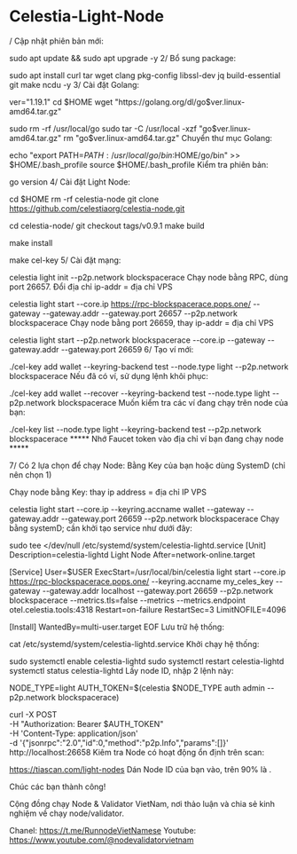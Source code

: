 # Celestia-Light-Node
/ Cập nhật phiên bản mới:

sudo apt update && sudo apt upgrade -y
2/ Bổ sung package:

sudo apt install curl tar wget clang pkg-config libssl-dev jq build-essential git make ncdu -y
3/ Cài đặt Golang:

ver="1.19.1" 
cd $HOME 
wget "https://golang.org/dl/go$ver.linux-amd64.tar.gz" 


sudo rm -rf /usr/local/go 
sudo tar -C /usr/local -xzf "go$ver.linux-amd64.tar.gz" 
rm "go$ver.linux-amd64.tar.gz"
Chuyển thư mục Golang:

echo "export PATH=$PATH:/usr/local/go/bin:$HOME/go/bin" >> $HOME/.bash_profile
source $HOME/.bash_profile
Kiểm tra phiên bản:

go version
4/ Cài đặt Light Node:

cd $HOME 
rm -rf celestia-node 
git clone https://github.com/celestiaorg/celestia-node.git

cd celestia-node/ 
git checkout tags/v0.9.1
make build 

make install 

make cel-key
5/ Cài đặt mạng:

celestia light init --p2p.network blockspacerace 
Chạy node bằng RPC, dùng port 26657. Đổi địa chỉ ip-addr = địa chỉ VPS

celestia light start --core.ip https://rpc-blockspacerace.pops.one/ --gateway --gateway.addr <ip-address> --gateway.port 26657 --p2p.network blockspacerace
Chạy node bằng port 26659, thay ip-addr = địa chỉ VPS

celestia light start --p2p.network blockspacerace --core.ip <ip-address> --gateway --gateway.addr <ip-address> --gateway.port 26659
6/ Tạo ví mới:

./cel-key add wallet --keyring-backend test --node.type light --p2p.network blockspacerace
Nếu đã có ví, sử dụng lệnh khôi phục:

./cel-key add wallet --recover --keyring-backend test --node.type light --p2p.network blockspacerace
Muốn kiểm tra các ví đang chạy trên node của bạn:

./cel-key list --node.type light --keyring-backend test --p2p.network blockspacerace
***** Nhớ Faucet token vào địa chỉ ví bạn đang chạy node *****

7/ Có 2 lựa chọn để chạy Node: Bằng Key của bạn hoặc dùng SystemD (chỉ nên chọn 1)

Chạy node bằng Key: thay ip address = địa chỉ IP VPS

celestia light start --core.ip <ip-address> --keyring.accname wallet --gateway --gateway.addr <ip-address> --gateway.port 26659 --p2p.network blockspacerace
Chạy bằng systemD; cần khởi tạo service như dưới đây:

sudo tee <<EOF >/dev/null /etc/systemd/system/celestia-lightd.service
[Unit]
Description=celestia-lightd Light Node
After=network-online.target

[Service]
User=$USER
ExecStart=/usr/local/bin/celestia light start --core.ip https://rpc-blockspacerace.pops.one/ --keyring.accname my_celes_key --gateway --gateway.addr localhost --gateway.port 26659 --p2p.network blockspacerace --metrics.tls=false --metrics --metrics.endpoint otel.celestia.tools:4318
Restart=on-failure
RestartSec=3
LimitNOFILE=4096

[Install]
WantedBy=multi-user.target
EOF
Lưu trữ hệ thống:

cat /etc/systemd/system/celestia-lightd.service
Khởi chạy hệ thống:

sudo systemctl enable celestia-lightd
sudo systemctl restart celestia-lightd
systemctl status celestia-lightd
Lấy node ID, nhập 2 lệnh này:

NODE_TYPE=light
AUTH_TOKEN=$(celestia $NODE_TYPE auth admin --p2p.network blockspacerace)

curl -X POST \
 -H "Authorization: Bearer $AUTH_TOKEN" \
 -H 'Content-Type: application/json' \
 -d '{"jsonrpc":"2.0","id":0,"method":"p2p.Info","params":[]}' \
 http://localhost:26658
Kiêm tra Node có hoạt động ổn định trên scan:

https://tiascan.com/light-nodes
Dán Node ID của bạn vào, trên 90% là .

Chúc các bạn thành công!

Cộng đồng chạy Node & Validator VietNam, nơi thảo luận và chia sẻ kinh nghiệm về chạy node/validator.

Chanel: https://t.me/RunnodeVietNamese
Youtube: https://www.youtube.com/@nodevalidatorvietnam
